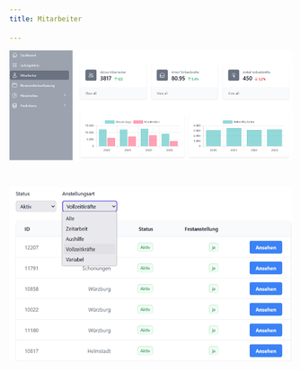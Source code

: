 ```yaml
---
title: Mitarbeiter

---
```


![Mitarbeiter](mitarbeiter.png)

<br>

![Mitarbeiter](mitarbeiter-tabelle.png)




